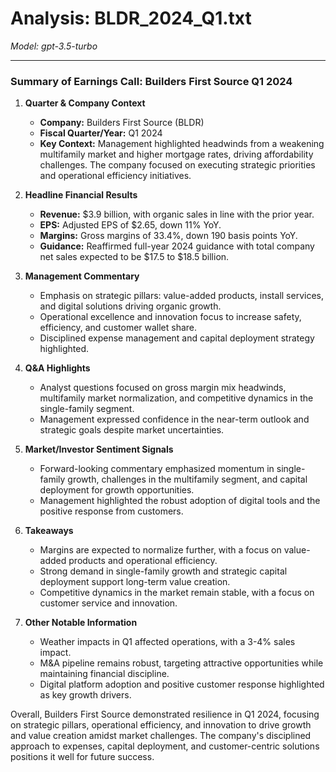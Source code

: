 # Analysis: BLDR_2024_Q1.txt

*Model: gpt-3.5-turbo*

---

### Summary of Earnings Call: Builders First Source Q1 2024

1. **Quarter & Company Context**
   - **Company:** Builders First Source (BLDR)
   - **Fiscal Quarter/Year:** Q1 2024
   - **Key Context:** Management highlighted headwinds from a weakening multifamily market and higher mortgage rates, driving affordability challenges. The company focused on executing strategic priorities and operational efficiency initiatives.

2. **Headline Financial Results**
   - **Revenue:** $3.9 billion, with organic sales in line with the prior year.
   - **EPS:** Adjusted EPS of $2.65, down 11% YoY.
   - **Margins:** Gross margins of 33.4%, down 190 basis points YoY.
   - **Guidance:** Reaffirmed full-year 2024 guidance with total company net sales expected to be $17.5 to $18.5 billion.

3. **Management Commentary**
   - Emphasis on strategic pillars: value-added products, install services, and digital solutions driving organic growth.
   - Operational excellence and innovation focus to increase safety, efficiency, and customer wallet share.
   - Disciplined expense management and capital deployment strategy highlighted.

4. **Q&A Highlights**
   - Analyst questions focused on gross margin mix headwinds, multifamily market normalization, and competitive dynamics in the single-family segment.
   - Management expressed confidence in the near-term outlook and strategic goals despite market uncertainties.

5. **Market/Investor Sentiment Signals**
   - Forward-looking commentary emphasized momentum in single-family growth, challenges in the multifamily segment, and capital deployment for growth opportunities.
   - Management highlighted the robust adoption of digital tools and the positive response from customers.

6. **Takeaways**
   - Margins are expected to normalize further, with a focus on value-added products and operational efficiency.
   - Strong demand in single-family growth and strategic capital deployment support long-term value creation.
   - Competitive dynamics in the market remain stable, with a focus on customer service and innovation.

7. **Other Notable Information**
   - Weather impacts in Q1 affected operations, with a 3-4% sales impact.
   - M&A pipeline remains robust, targeting attractive opportunities while maintaining financial discipline.
   - Digital platform adoption and positive customer response highlighted as key growth drivers.

Overall, Builders First Source demonstrated resilience in Q1 2024, focusing on strategic pillars, operational efficiency, and innovation to drive growth and value creation amidst market challenges. The company's disciplined approach to expenses, capital deployment, and customer-centric solutions positions it well for future success.
